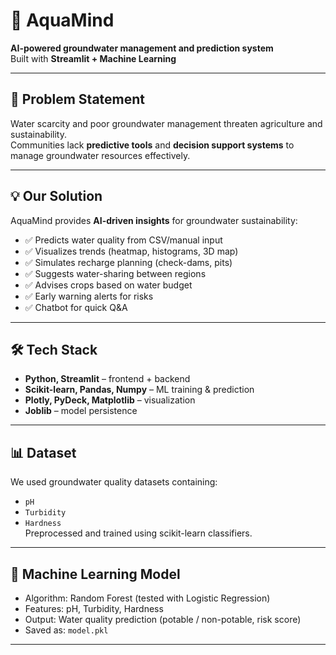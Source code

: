 # 🌊 AquaMind

**AI-powered groundwater management and prediction system**  
Built with **Streamlit + Machine Learning**

---

## 🚩 Problem Statement
Water scarcity and poor groundwater management threaten agriculture and sustainability.  
Communities lack **predictive tools** and **decision support systems** to manage groundwater resources effectively.

---

## 💡 Our Solution
AquaMind provides **AI-driven insights** for groundwater sustainability:
- ✅ Predicts water quality from CSV/manual input  
- ✅ Visualizes trends (heatmap, histograms, 3D map)  
- ✅ Simulates recharge planning (check-dams, pits)  
- ✅ Suggests water-sharing between regions  
- ✅ Advises crops based on water budget  
- ✅ Early warning alerts for risks  
- ✅ Chatbot for quick Q&A  

---

## 🛠️ Tech Stack
- **Python, Streamlit** – frontend + backend  
- **Scikit-learn, Pandas, Numpy** – ML training & prediction  
- **Plotly, PyDeck, Matplotlib** – visualization  
- **Joblib** – model persistence  

---

## 📊 Dataset
We used groundwater quality datasets containing:
- `pH`
- `Turbidity`
- `Hardness`  
Preprocessed and trained using scikit-learn classifiers.

---

## 🤖 Machine Learning Model
- Algorithm: Random Forest (tested with Logistic Regression)  
- Features: pH, Turbidity, Hardness  
- Output: Water quality prediction (potable / non-potable, risk score)  
- Saved as: `model.pkl`  

---

